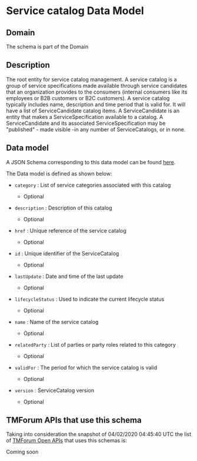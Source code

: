# Service catalog Data Model

## Domain

The  schema is part of the  Domain

## Description

The root entity for service catalog management.
A service catalog is a group of service specifications made available through service candidates that an organization provides to the consumers (internal consumers like its employees or B2B customers or B2C customers). 
A service catalog typically includes name, description and time period that is valid for. It will have a list of ServiceCandidate catalog items. A ServiceCandidate is an entity that makes a ServiceSpecification available to a catalog.
A ServiceCandidate and its associated ServiceSpecification may be &quot;published&quot; - made visible -in any number of ServiceCatalogs, or in none.

## Data model

A JSON Schema corresponding to this data model can be found
[here](https://github.com/tmforum-rand/schemas/blob/candidates/Service/ServiceCatalog.schema.json).

The Data model is defined as shown below:
- `category` : List of service categories associated with this catalog

  - Optional

- `description` : Description of this catalog

  - Optional

- `href` : Unique reference of the service catalog

  - Optional

- `id` : Unique identifier of the ServiceCatalog

  - Optional

- `lastUpdate` : Date and time of the last update

  - Optional

- `lifecycleStatus` : Used to indicate the current lifecycle status

  - Optional

- `name` : Name of the service catalog

  - Optional

- `relatedParty` : List of parties or party roles related to this category

  - Optional

- `validFor` : The period for which the service catalog is valid

  - Optional

- `version` : ServiceCatalog version

  - Optional





## TMForum APIs that use this schema

Taking into consideration the snapshot of 04/02/2020 04:45:40 UTC the list of [TMForum Open APIs](https://www.tmforum.org/open-apis/) that uses this schemas is:

Coming soon